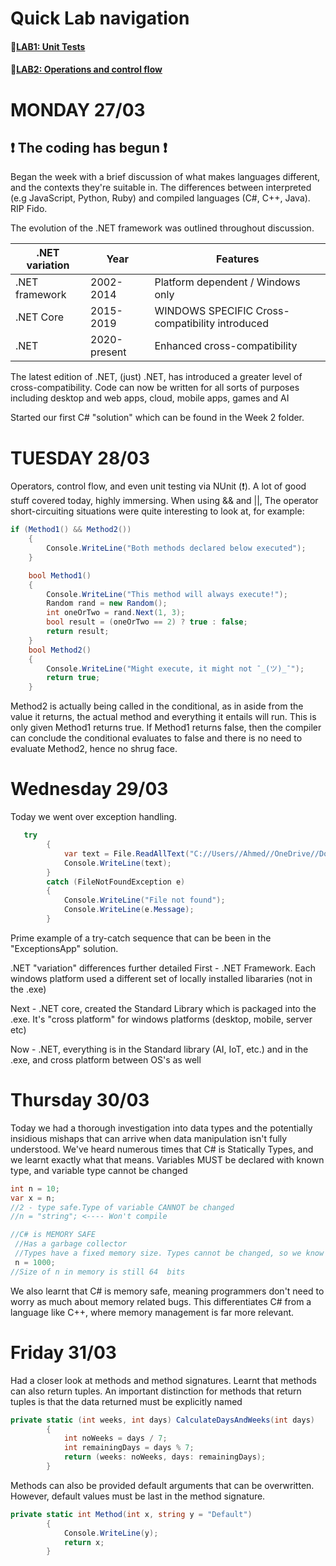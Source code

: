 
# Quick Lab navigation
#### :scroll:[LAB1: Unit Tests](./LAB1_UnitTests/LAB1_UnitTests/Program.cs )
#### :scroll:[LAB2: Operations and control flow](./LAB2_OperatorsAndControlFlow/)

# MONDAY 27/03
## :exclamation: The coding has begun :exclamation:

Began the week with a brief discussion of what makes languages different, and the contexts they're suitable in. The differences between interpreted (e.g JavaScript, Python, Ruby) and compiled languages (C#, C++, Java).
RIP Fido. 

The evolution of the .NET framework was outlined throughout discussion.

|.NET variation  |Year  | Features|
|------          |----- |---|
|.NET framework  |2002-2014| Platform dependent / Windows only
|.NET Core       |2015-2019| WINDOWS SPECIFIC Cross-compatibility introduced
|.NET            |2020-present| Enhanced cross-compatibility 
 
The latest edition of .NET, (just) .NET, has introduced a greater level of cross-compatibility. Code can now be written for all sorts of purposes including desktop and web apps, cloud, mobile apps, games and AI

Started our first C# "solution" which can be found in the Week 2 folder.

# TUESDAY 28/03

Operators, control flow, and even unit testing via NUnit (:exclamation:). A lot of good stuff covered today, highly immersing. When using && and ||, The operator short-circuiting situations were quite interesting to look at, for example:

``` c#
if (Method1() && Method2())
    {
        Console.WriteLine("Both methods declared below executed");
    }

    bool Method1()
    {
        Console.WriteLine("This method will always execute!");
        Random rand = new Random();
        int oneOrTwo = rand.Next(1, 3);
        bool result = (oneOrTwo == 2) ? true : false;
        return result;
    }
    bool Method2()
    {
        Console.WriteLine("Might execute, it might not ¯_(ツ)_¯");
        return true;
    }

```
Method2 is actually being called in the conditional, as in aside from the value it returns, the actual method and everything it entails will run. This is only given Method1 returns true. If Method1 returns false, then the compiler can conclude the conditional evaluates to false and there is no need to evaluate Method2, hence no shrug face.

# Wednesday 29/03
Today we went over exception handling. 

``` c#
   try
        {
            var text = File.ReadAllText("C://Users//Ahmed//OneDrive//Documents//Sparta Global//Tech211//Week 2//TypesOfErrors.txt");
            Console.WriteLine(text);
        } 
        catch (FileNotFoundException e)
        {
            Console.WriteLine("File not found");
            Console.WriteLine(e.Message);
        }
```
Prime example of a try-catch sequence that can be been in the "ExceptionsApp" solution.

.NET "variation" differences further detailed
First - .NET Framework. Each windows platform used a different set of locally installed libararies (not in the .exe)

Next - .NET core, created the Standard Library which is packaged into the .exe. It's "cross platform" for windows platforms (desktop, mobile, server etc)

Now - .NET, everything is in the Standard library (AI, IoT, etc.) and in the .exe, and cross platform between OS's as well

# Thursday 30/03

Today we had a thorough investigation into data types and the potentially insidious mishaps that can arrive when data manipulation isn't fully understood.
We've heard numerous times that C# is Statically Types, and we learnt exactly what that means. Variables MUST be declared with known type, and variable type cannot be changed

```c#
int n = 10;
var x = n;
//2 - type safe.Type of variable CANNOT be changed
//n = "string"; <---- Won't compile

//C# is MEMORY SAFE
 //Has a garbage collector
 //Types have a fixed memory size. Types cannot be changed, so we know how much memory we'll need
 n = 1000;
//Size of n in memory is still 64  bits
  ```
We also learnt that C# is memory safe, meaning programmers don't need to worry as much about memory related bugs. This differentiates C# from a language
like C++, where memory management is far more relevant.

# Friday 31/03

Had a closer look at methods and method signatures. Learnt that methods can also return tuples. An important distinction for methods that return tuples is that the data returned must be explicitly named

```c#
private static (int weeks, int days) CalculateDaysAndWeeks(int days)
        {
            int noWeeks = days / 7;
            int remainingDays = days % 7;
            return (weeks: noWeeks, days: remainingDays);
        }
```

Methods can also be provided default arguments that can be overwritten. However, default values must be last in the method signature.

```c#
private static int Method(int x, string y = "Default")
        {
            Console.WriteLine(y);
            return x;
        }

```
